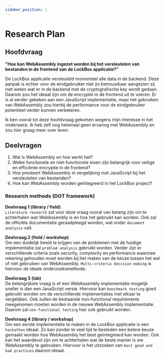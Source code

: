 ```yaml
---
sidebar_position: 1
---
```

# Research Plan

## Hoofdvraag
**"Hoe kan WebAssembly ingezet worden bij het versleutelen van bestanden in de frontend van de LockBox applicatie?"**

De LockBox applicatie versleuteld momenteel alle data in de backend. Deze aanpak is echter voor de eindgebruiker niet zo betrouwbaar aangezien zij niet weten wat er in de backend met de cryptografische key wordt gedaan. Daarom zou het ideaal zijn om de encryptie in de frontend uit te voeren. 
Er is al eerder gekeken aan een JavaScript implementatie, maar het gebruiken van WebAssembly zou hierbij de performance voor de eindgebruiker potentieel verder kunnen verbeteren. 

Ik ben vooral tot deze hoofdvraag gekomen wegens mijn interesse in het onderwerp. Ik heb zelf nog helemaal geen ervaring met WebAssembly en zou hier graag meer over leren. 


## Deelvragen
1. Wat is WebAssembly en hoe werkt het?
2. Welke functionele en niet-functionele eisen zijn belangrijk voor veilige en efficiënte encryptie in de frontend?
3. Hoe presteert WebAssembly in vergelijking met JavaScript bij het versleutelen van bestanden?
4. Hoe kan WebAssembly worden geïntegreerd in het LockBox project?

### Research methods (DOT framework)
**Deelvraag 1 (library / field)** <br/>
`Literature research` zal voor deze vraag vooral van belang zijn om te achterhalen wat WebAssembly is en hoe het gebruikt kan worden. Ook zal de officiële documentatie geraadpleegd worden, wat onder `document analysis` valt. 

**Deelvraag 2 (field / workshop)** <br/>
Om een duidelijk beeld te krijgen van de problemen met de huidige implementatie zal `problem analysis`  gebruikt worden.
Verder zijn er verschillende criteria zoals security, complexity en performance waarmee rekening gehouden moet worden bij het maken van de keuze tussen het wel of niet gebruiken van WebAssembly. `Multi-criteria decision making` is hiervoor de ideale onderzoeksmethode. 

**Deelvraag 3 (lab)** <br/>
De belangrijkste vraag is of een WebAssembly implementatie mogelijk sneller is dan een JavaScript versie. Hiervoor kan `benchmark testing` goed gebruikt worden om de verschillende implementaties met elkaar te vergelijken. 
Ook zullen de bestaande non-functional requirements meegenomen moeten worden in de nieuwe WebAssembly implementatie. Daarom zal `non-functional testing` hier ook gebruikt worden.

**Deelvraag 4 (library / workshop)** <br/>
Om een eerste implementatie te maken in de LockBox applicatie is een `hackathon` ideaal. Zo kan zonder te veel tijd te besteden een betere keuze gemaakt worden hoe WebAssembly het best geïntegreerd kan worden. 
Ook kan het waardevol zijn om te achterhalen wat de beste manier is om WebAssembly te gebruiken. Hiervoor is het uitzoeken van `best good and bad practices` daarom ideaal. 


